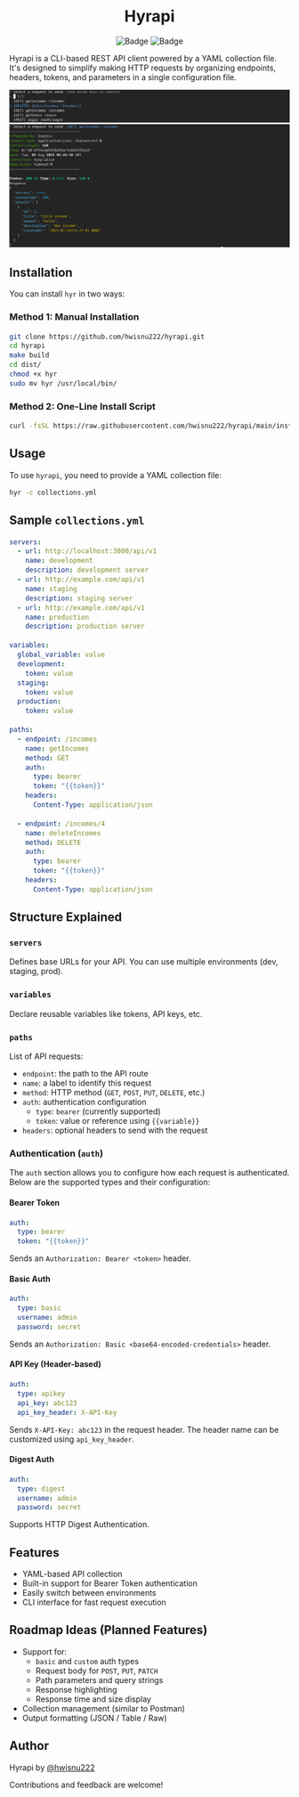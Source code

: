 <div align="center">
  <h1>Hyrapi</h1>
  <div align="center">
    <img src="https://img.shields.io/badge/CLI-Rest%20API-green?style=flat-square" alt="Badge">
    <img src="https://img.shields.io/badge/Version-1.2.0-orange?style=flat-square" alt="Badge">
  </div>
</div>

Hyrapi is a CLI-based REST API client powered by a YAML collection file. It's designed to simplify making HTTP requests by organizing endpoints, headers, tokens, and parameters in a single configuration file.

![path](./assets/path-list.png)
![request](./assets/request.png)

## Installation

You can install `hyr` in two ways:

### Method 1: Manual Installation

```bash
git clone https://github.com/hwisnu222/hyrapi.git
cd hyrapi
make build
cd dist/
chmod +x hyr
sudo mv hyr /usr/local/bin/
```

### Method 2: One-Line Install Script

```bash
curl -fsSL https://raw.githubusercontent.com/hwisnu222/hyrapi/main/install.sh | sh
```

## Usage

To use `hyrapi`, you need to provide a YAML collection file:

```bash
hyr -c collections.yml
```

## Sample `collections.yml`

```yaml
servers:
  - url: http://localhost:3000/api/v1
    name: development
    description: development server
  - url: http://example.com/api/v1
    name: staging
    description: staging server
  - url: http://example.com/api/v1
    name: production
    description: production server

variables:
  global_variable: value
  development:
    token: value
  staging:
    token: value
  production:
    token: value

paths:
  - endpoint: /incomes
    name: getIncomes
    method: GET
    auth:
      type: bearer
      token: "{{token}}"
    headers:
      Content-Type: application/json

  - endpoint: /incomes/4
    name: deleteIncomes
    method: DELETE
    auth:
      type: bearer
      token: "{{token}}"
    headers:
      Content-Type: application/json
```

## Structure Explained

### `servers`

Defines base URLs for your API. You can use multiple environments (dev, staging, prod).

### `variables`

Declare reusable variables like tokens, API keys, etc.

### `paths`

List of API requests:

- `endpoint`: the path to the API route
- `name`: a label to identify this request
- `method`: HTTP method (`GET`, `POST`, `PUT`, `DELETE`, etc.)
- `auth`: authentication configuration
  - `type`: `bearer` (currently supported)
  - `token`: value or reference using `{{variable}}`
- `headers`: optional headers to send with the request

### Authentication (`auth`)

The `auth` section allows you to configure how each request is authenticated. Below are the supported types and their configuration:

#### Bearer Token

```yaml
auth:
  type: bearer
  token: "{{token}}"
```

Sends an `Authorization: Bearer <token>` header.

#### Basic Auth

```yaml
auth:
  type: basic
  username: admin
  password: secret
```

Sends an `Authorization: Basic <base64-encoded-credentials>` header.

#### API Key (Header-based)

```yaml
auth:
  type: apikey
  api_key: abc123
  api_key_header: X-API-Key
```

Sends `X-API-Key: abc123` in the request header. The header name can be customized using `api_key_header`.

#### Digest Auth

```yaml
auth:
  type: digest
  username: admin
  password: secret
```

Supports HTTP Digest Authentication.

## Features

- YAML-based API collection
- Built-in support for Bearer Token authentication
- Easily switch between environments
- CLI interface for fast request execution

## Roadmap Ideas (Planned Features)

- Support for:
  - `basic` and `custom` auth types
  - Request body for `POST`, `PUT`, `PATCH`
  - Path parameters and query strings
  - Response highlighting
  - Response time and size display
- Collection management (similar to Postman)
- Output formatting (JSON / Table / Raw)

## Author

Hyrapi by [@hwisnu222](https://github.com/hwisnu222)

Contributions and feedback are welcome!
